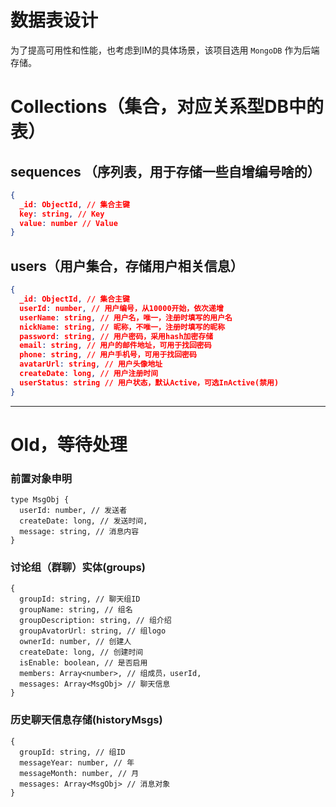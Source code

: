 # 数据表设计

为了提高可用性和性能，也考虑到IM的具体场景，该项目选用 `MongoDB` 作为后端存储。

# Collections（集合，对应关系型DB中的表）

## sequences （序列表，用于存储一些自增编号啥的）

```json
{
  _id: ObjectId, // 集合主键
  key: string, // Key
  value: number // Value
}
```

## users（用户集合，存储用户相关信息）

```json
{
  _id: ObjectId, // 集合主键
  userId: number, // 用户编号，从10000开始，依次递增
  userName: string, // 用户名，唯一，注册时填写的用户名
  nickName: string, // 昵称，不唯一，注册时填写的昵称
  password: string, // 用户密码，采用hash加密存储
  email: string, // 用户的邮件地址，可用于找回密码
  phone: string, // 用户手机号，可用于找回密码
  avatarUrl: string, // 用户头像地址
  createDate: long, // 用户注册时间
  userStatus: string // 用户状态，默认Active，可选InActive(禁用)
}
```

---------------------------------------

# Old，等待处理

### 前置对象申明

```
type MsgObj {
  userId: number, // 发送者
  createDate: long, // 发送时间,
  message: string, // 消息内容
}
```

### 讨论组（群聊）实体(groups)
```
{
  groupId: string, // 聊天组ID
  groupName: string, // 组名
  groupDescription: string, // 组介绍
  groupAvatorUrl: string, // 组logo
  ownerId: number, // 创建人
  createDate: long, // 创建时间
  isEnable: boolean, // 是否启用
  members: Array<number>, // 组成员，userId,
  messages: Array<MsgObj> // 聊天信息
}
```

### 历史聊天信息存储(historyMsgs)

```
{
  groupId: string, // 组ID
  messageYear: number, // 年
  messageMonth: number, // 月
  messages: Array<MsgObj> // 消息对象
}
```
